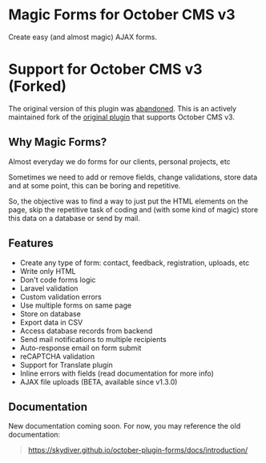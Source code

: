 # Magic Forms for October CMS v3
Create easy (and almost magic) AJAX forms.

# Support for October CMS v3 (Forked)
The original version of this plugin was [abandoned](https://github.com/skydiver/october-plugin-forms/discussions/267). This is an actively maintained fork of the [original plugin](https://octobercms.com/plugin/martin-forms) that supports October CMS v3.

## Why Magic Forms?
Almost everyday we do forms for our clients, personal projects, etc

Sometimes we need to add or remove fields, change validations, store data and at some point, this can be boring and repetitive.

So, the objective was to find a way to just put the HTML elements on the page, skip the repetitive task of coding and (with some kind of magic) store this data on a database or send by mail.

## Features
* Create any type of form: contact, feedback, registration, uploads, etc
* Write only HTML
* Don't code forms logic
* Laravel validation
* Custom validation errors
* Use multiple forms on same page
* Store on database
* Export data in CSV
* Access database records from backend
* Send mail notifications to multiple recipients
* Auto-response email on form submit
* reCAPTCHA validation
* Support for Translate plugin
* Inline errors with fields (read documentation for more info)
* AJAX file uploads (BETA, available since v1.3.0)

## Documentation

New documentation coming soon. For now, you may reference the old documentation:

> https://skydiver.github.io/october-plugin-forms/docs/introduction/